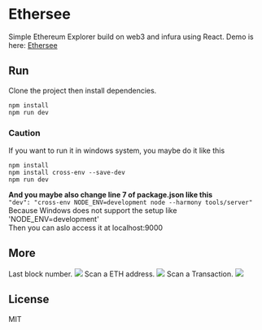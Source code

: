 # Ethersee

Simple Ethereum Explorer build on web3 and infura using React. Demo is here: <a href="https://ethersee.wanglei.io/" target="_blank">Ethersee</a>

## Run
Clone the project then install dependencies.
``` shell
npm install
npm run dev
```
### Caution
If you want to run it in windows system, you maybe do it like this
```shell
npm install
npm install cross-env --save-dev
npm run dev
```
**And you maybe also change line 7 of package.json like this**  
`"dev": "cross-env NODE_ENV=development node --harmony tools/server"`  
Because Windows does not support the setup like 'NODE_ENV=development'  
Then you can aslo access it at localhost:9000   
## More
Last block number.
<img src="./ethersee1.png">
Scan a ETH address.
<img src="./ethersee2.png">
Scan a Transaction.
<img src="./ethersee3.png">

## License
MIT
